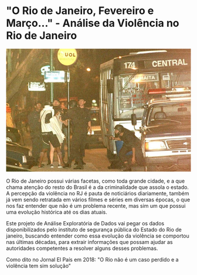 # "O Rio de Janeiro, Fevereiro e Março..." - Análise da Violência no Rio de Janeiro
<p align="center">
  <img src="WhatsApp-Image-2019-08-20-at-10.10.20.jpeg">
</p> 

O Rio de Janeiro possui várias facetas, como toda grande cidade, e a que chama atenção do resto do Brasil é a da criminalidade que assola o estado. A percepção da violência no RJ é pauta de noticiários diariamente, também já vem sendo retratada em vários filmes e séries em diversas épocas, o que nos faz entender que não é um problema recente, mas sim um que possui uma evolução histórica até os dias atuais.

Este projeto de Análise Exploratória de Dados vai pegar os dados disponibilizados pelo instituto de segurança pública do Estado do Rio de janeiro, buscando entender como essa evolução da violência se comportou nas últimas décadas, para extrair informações que possam ajudar as autoridades competentes a resolver alguns desses problemas.

Como dito no Jornal El País em 2018: "O Rio não é um caso perdido e a violência tem sim solução"
